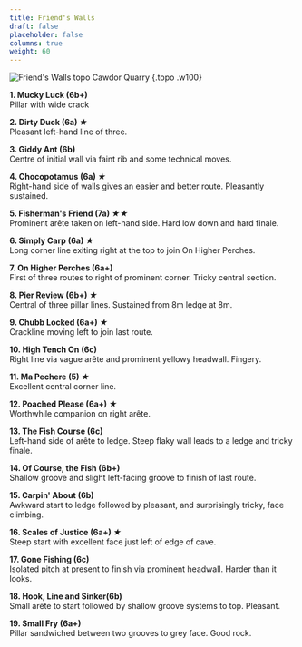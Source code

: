 ```yaml
---
title: Friend's Walls
draft: false
placeholder: false
columns: true
weight: 60
---
```



![Friend's Walls topo Cawdor Quarry](/img/peak/matlock/CAWDOR6.gif)
{.topo .w100}

**1. Mucky Luck (6b+)**  
Pillar with wide crack

**2. Dirty Duck (6a) *★***  
Pleasant left-hand line of three.

**3. Giddy Ant (6b)**  
Centre of initial wall via faint rib and some technical moves.

**4. Chocopotamus (6a) *★***  
Right-hand side of walls gives an easier and better route. Pleasantly sustained.

**5. Fisherman's Friend (7a) *★★***  
Prominent arête taken on left-hand side. Hard low down and hard finale.

**6. Simply Carp (6a) *★***  
Long corner line exiting right at the top to join On Higher Perches.

**7. On Higher Perches (6a+)**  
First of three routes to right of prominent corner. Tricky central section.

**8. Pier Review (6b+) *★***  
Central of three pillar lines. Sustained from 8m ledge at 8m.

**9. Chubb Locked (6a+) *★***  
Crackline moving left to join last route.

**10. High Tench On (6c)**  
Right line via vague arête and prominent yellowy headwall. Fingery.

**11. Ma Pechere (5) *★***  
Excellent central corner line.

**12. Poached Please (6a+) *★***  
Worthwhile companion on right arête.

**13. The Fish Course (6c)**  
Left-hand side of arête to ledge. Steep flaky wall leads to a ledge and tricky finale.

**14. Of Course, the Fish (6b+)**  
Shallow groove and slight left-facing groove to finish of last route.

**15. Carpin' About (6b)**  
Awkward start to ledge followed by pleasant, and surprisingly tricky, face climbing.

**16. Scales of Justice (6a+) *★***  
Steep start with excellent face just left of edge of cave.

**17. Gone Fishing (6c)**  
Isolated pitch at present to finish via prominent headwall. Harder than it looks.

**18. Hook, Line and Sinker(6b)**  
Small arête to start followed by shallow groove systems to top. Pleasant.

**19. Small Fry (6a+)**  
Pillar sandwiched between two grooves to grey face. Good rock.